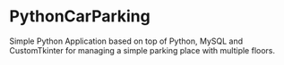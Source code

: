 # PythonCarParking
Simple Python Application based on top of Python, MySQL and CustomTkinter for managing a simple parking place with multiple floors.